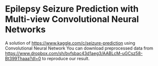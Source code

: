# Epilepsy Seizure Prediction with Multi-view Convolutional Neural Networks
A solution of https://www.kaggle.com/c/seizure-prediction using Convolutional Neural Network
You can download preprocessed data from https://www.dropbox.com/sh/bvfsbac43d1aeg3/AABLcM-uGCsz58-Bt399Thaaa?dl=0 to reproduce our result.
